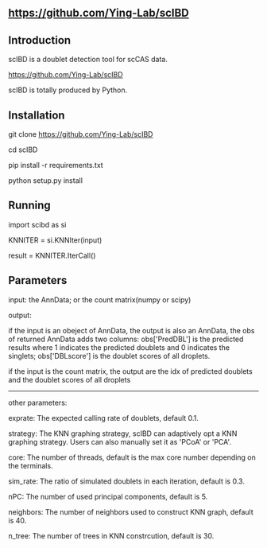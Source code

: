 https://github.com/Ying-Lab/scIBD
-----

Introduction
-----
scIBD is a doublet detection tool for scCAS data.

https://github.com/Ying-Lab/scIBD

scIBD is totally produced by Python.


Installation
-----
git clone https://github.com/Ying-Lab/scIBD

cd scIBD

pip install -r requirements.txt 

python setup.py install


Running
-----

import scibd as si

KNNITER = si.KNNIter(input)

result = KNNITER.IterCall()


Parameters
-----
input: the AnnData; or the count matrix(numpy or scipy)

output: 

if the input is an obeject of AnnData, the output is also an AnnData, the obs of returned AnnData adds two columns: obs['PredDBL'] is the predicted results where 1 indicates the predicted doublets and 0 indicates the singlets; obs['DBLscore'] is the doublet scores of all droplets.

if the input is the count matrix, the output are the idx of predicted doublets and the doublet scores of all droplets

-----
other parameters:

exprate: The expected calling rate of doublets, default 0.1.

strategy: The KNN graphing strategy, scIBD can adaptively opt a KNN graphing strategy. Users can also manually set it as 'PCoA' or 'PCA'.

core: The number of threads, default is the max core number depending on the terminals.

sim_rate: The ratio of simulated doublets in each iteration, default is 0.3.

nPC: The number of used principal components, default is 5.

neighbors: The number of neighbors used to construct KNN graph, default is 40.

n_tree: The number of trees in KNN constrcution, default is 30.





